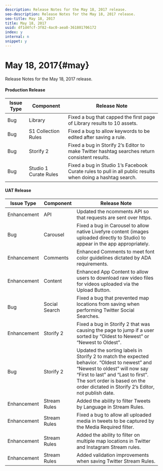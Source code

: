 ```yaml
---
description: Release Notes for the May 18, 2017 release.
seo-description: Release Notes for the May 18, 2017 release.
seo-title: May 18, 2017
title: May 18, 2017
uuid: df1d4fcf-3f82-4ac0-aea8-361801706172
index: y
internal: n
snippet: y
---
```


# May 18, 2017{#may}

Release Notes for the May 18, 2017 release.

#### Production Release
| **Issue Type** |**Component** |**Release Note** |
|---|---|---|
|  Bug | Library | Fixed a bug that capped the first page of Library results to 10 assets. |
|  Bug | S1 Collection Rules | Fixed a bug to allow keywords to be edited after saving a rule. |
|  Bug | Storify 2 | Fixed a bug in Storify 2’s Editor to make Twitter hashtag searches return consistent results. |
|  Bug | Studio 1 Curate Rules | Fixed a bug in Studio 1’s Facebook Curate rules to pull in all public results when doing a hashtag search. |

#### UAT Release
| **Issue Type** |**Component** |**Release Note** |
|---|---|---|
|  Enhancement | API | Updated the ncomments API so that requests are sent over https. |
|  Bug | Carousel | Fixed a bug in Carousel to allow native Livefyre content (images uploaded directly to Studio) to appear in the app appropriately. |
|  Enhancement | Comments | Enhanced Comments to meet font color guidelines dictated by ADA requirements. |
|  Enhancement | Content | Enhanced App Content to allow users to download raw video files for videos uploaded via the Upload Button. |
|  Bug | Social Search | Fixed a bug that prevented map locations from saving when performing Twitter Social Searches. |
|  Enhancement | Storify 2 | Fixed a bug in Storify 2 that was causing the page to jump if a user sorted by “Oldest to Newest” or “Newest to Oldest”. |
|  Bug | Storify 2 | Updated the sorting labels in Storify 2 to match the expected behavior. “Oldest to newest” and “Newest to oldest” will now say “First to last” and “Last to first”. The sort order is based on the order dictated in Storify 2’s Editor, not publish date. |
|  Enhancement | Stream Rules | Added the ability to filter Tweets by Language in Stream Rules. |
|  Enhancement | Stream Rules | Fixed a bug to allow all uploaded media in tweets to be captured by the Media Required filter. |
|  Enhancement | Stream Rules | Added the ability to filter on multiple map locations in Twitter and Instagram Stream rules. |
|  Enhancement | Stream Rules | Added validation improvements when saving Twitter Stream Rules. |

